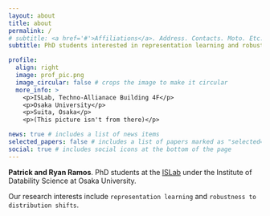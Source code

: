 ```yaml
---
layout: about
title: about
permalink: /
# subtitle: <a href='#'>Affiliations</a>. Address. Contacts. Moto. Etc.
subtitle: PhD students interested in representation learning and robustness.

profile:
  align: right
  image: prof_pic.png
  image_circular: false # crops the image to make it circular
  more_info: >
    <p>ISLab, Techno-Allianace Building 4F</p>
    <p>Osaka University</p>
    <p>Suita, Osaka</p>
    <p>(This picture isn't from there)</p>

news: true # includes a list of news items
selected_papers: false # includes a list of papers marked as "selected={true}"
social: true # includes social icons at the bottom of the page
---
```


**Patrick and Ryan Ramos**. PhD students at the [ISLab](https://www.is.ids.osaka-u.ac.jp/) under the Institute of Datability Science at Osaka University.

Our research interests include `representation learning` and `robustness to distribution shifts`.

<!-- Write your biography here. Tell the world about yourself. Link to your favorite [subreddit](http://reddit.com). You can put a picture in, too. The code is already in, just name your picture `prof_pic.jpg` and put it in the `img/` folder.

Put your address / P.O. box / other info right below your picture. You can also disable any of these elements by editing `profile` property of the YAML header of your `_pages/about.md`. Edit `_bibliography/papers.bib` and Jekyll will render your [publications page](/al-folio/publications/) automatically.

Link to your social media connections, too. This theme is set up to use [Font Awesome icons](https://fontawesome.com/) and [Academicons](https://jpswalsh.github.io/academicons/), like the ones below. Add your Facebook, Twitter, LinkedIn, Google Scholar, or just disable all of them.
 -->